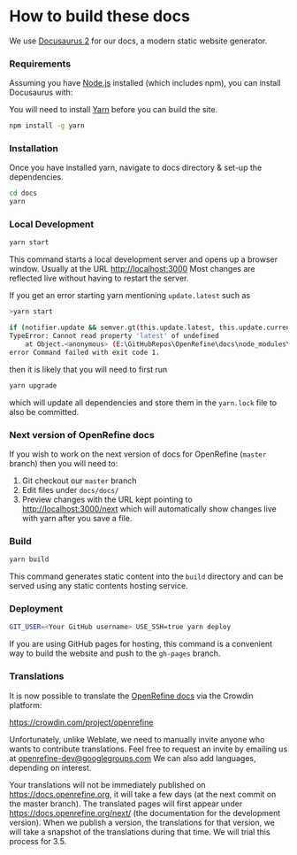 How to build these docs
=======================

We use [Docusaurus 2](https://v2.docusaurus.io/) for our docs, a modern static website generator.

### Requirements

Assuming you have [Node.js](https://nodejs.org/en/download/) installed (which includes npm), you can install Docusaurus with:

You will need to install [Yarn](https://yarnpkg.com/getting-started/install) before you can build the site.

```sh
npm install -g yarn
```

### Installation

Once you have installed yarn, navigate to docs directory & set-up the dependencies.

```sh
cd docs
yarn
```

### Local Development

```sh
yarn start
```

This command starts a local development server and opens up a browser window. Usually at the URL <http://localhost:3000>
Most changes are reflected live without having to restart the server.

If you get an error starting yarn mentioning `update.latest` such as

```sh
>yarn start

if (notifier.update && semver.gt(this.update.latest, this.update.current)) {
TypeError: Cannot read property 'latest' of undefined
    at Object.<anonymous> (E:\GitHubRepos\OpenRefine\docs\node_modules\@docusaurus\core\bin\docusaurus.js:49:46)
error Command failed with exit code 1.
```

then it is likely that you will need to first run

```sh
yarn upgrade
```

which will update all dependencies and store them in the `yarn.lock` file to also be committed.

### Next version of OpenRefine docs

If you wish to work on the next version of docs for OpenRefine (`master` branch) then you will need to:

1. Git checkout our `master` branch
2. Edit files under `docs/docs/`
3. Preview changes with the URL kept pointing to <http://localhost:3000/next> which will automatically
   show changes live with yarn after you save a file.

### Build

```sh
yarn build
```

This command generates static content into the `build` directory and can be served using any static contents hosting service.

### Deployment

```sh
GIT_USER=<Your GitHub username> USE_SSH=true yarn deploy
```

If you are using GitHub pages for hosting, this command is a convenient way to build the website
and push to the `gh-pages` branch.

### Translations

It is now possible to translate the [OpenRefine docs](https://docs.openrefine.org/) via the
Crowdin platform:

<https://crowdin.com/project/openrefine>

Unfortunately, unlike Weblate, we need to manually invite anyone who
wants to contribute translations. Feel free to request an invite by emailing us at openrefine-dev@googlegroups.com
We can also add languages, depending on interest.

Your translations will not be immediately published on <https://docs.openrefine.org>, it will take a few days
(at the next commit on the master branch).
The translated pages will first appear under <https://docs.openrefine.org/next/> (the documentation for the development version).
When we publish a version, the translations for that version, we will take a snapshot of the translations during that time.
We will trial this process for 3.5.
